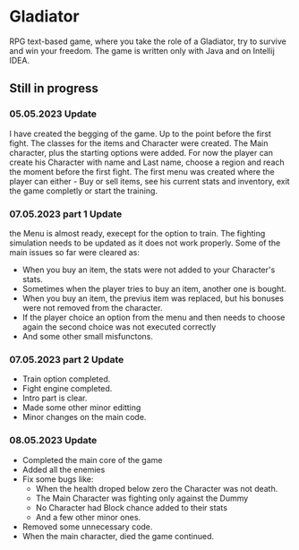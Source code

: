 # Gladiator
RPG text-based game, where you take the role of a Gladiator, try to survive and win your freedom. The game is written only with Java and on Intellij IDEA.

## Still in progress

### 05.05.2023 Update

I have created the begging of the game. Up to the point before the first fight. 
  The classes for the items and Character were created. The Main character, plus the starting options were added. 
  For now the player can create his Character with name and Last name, choose a region and reach the moment before the first fight.
  The first menu was created where the player can either - Buy or sell items, see his current stats and inventory, exit the game completly or start the training. 
  
### 07.05.2023 part 1 Update

the Menu is almost ready, execept for the option to train. The fighting simulation needs to be updated as it does not work properly. 
Some of the main issues so far were cleared as:
  * When you buy an item, the stats were not added to your Character's stats.
  * Sometimes when the player tries to buy an item, another one is bought.
  * When you buy an item, the previus item was replaced, but his bonuses were not removed from the character.
  * If the player choice an option from the menu and then needs to choose again the second choice was not executed correctly
  * And some other small misfunctons.
  
### 07.05.2023 part 2 Update
  * Train option completed.
  * Fight engine completed.
  * Intro part is clear.
  * Made some other minor editting
  * Minor changes on the main code.

### 08.05.2023 Update
  * Completed the main core of the game
  * Added all the enemies
  * Fix some bugs like:
    * When the health droped below zero the Character was not death.
    * The Main Character was fighting only against the Dummy
    * No Character had Block chance added to their stats
    * And a few other minor ones.
  * Removed some unnecessary code.
  * When the main character, died the game continued.
